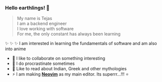 ### Hello earthlings! 👋

>My name is Tejas \
I am a backend engineer \
I love working with software \
For me, the only constant has always been learning

✨ ✨ ✨ I am interested in learning the fundamentals of software and am also into anime

- 👯 I like to collaborate on something interesting
- 🤔 I do procrastinate sometimes
- 💬 Like to read about Indian, Greek and other mythologies
- ⚡ I am making **[Neovim](https://neovim.io/)** as my main editor. Its superrr...!!! ⭐
